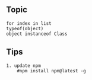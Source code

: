 ## Topic
```
for index in list
typeof(object)
object instanceof Class
```

## Tips
```
1. update npm
	#npm install npm@latest -g
```